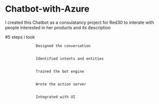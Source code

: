 # Chatbot-with-Azure


I created this Chatbot as a consulatancy project for Red30 to interate with people interested in her products and its description

#5 steps i took


                  Designed the conversation
                  
                  
                  Identified intents and entities
                  
                  
                  Trained the bot engine
                  
                  
                  Wrote the action server
                  
                  
                  Integrated with UI

